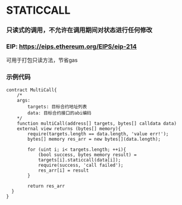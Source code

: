 # STATICCALL

### 只读式的调用，不允许在调用期间对状态进行任何修改

### EIP: https://eips.ethereum.org/EIPS/eip-214



可用于打包只读方法，节省gas

### 示例代码

```solidity
contract MultiCall{
	/*
	args:
		targets: 目标合约地址列表
		data: 目标合约接口的abi编码
	*/
	function multiCall(address[] targets, bytes[] calldata data) 
	external view returns (bytes[] memory){
		require(targets.length == data.length, 'value err!');
		bytes[] memory res_arr = new bytes[](data.length);
		
		for (uint i; i< targets.length; ++i){
			(bool success, bytes memory result) =
			targets[i].staticcall(data[i]);
			require(success, 'call failed');
			res_arr[i] = result
		}
		
		return res_arr
  }
}
```

